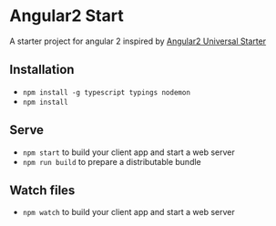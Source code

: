# Angular2 Start

A starter project for angular 2 inspired by [Angular2 Universal Starter](https://github.com/angular/universal-starter/)

## Installation

* `npm install -g typescript typings nodemon`
* `npm install`

## Serve

* `npm start` to build your client app and start a web server
* `npm run build` to prepare a distributable bundle

## Watch files
* `npm watch` to build your client app and start a web server

